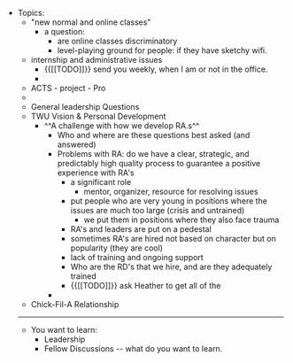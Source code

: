 - Topics: 
    - "new normal and online classes"
        - a question: 
            - are online classes discriminatory
            - level-playing ground for people: if they have sketchy wifi. 
    - internship and administrative issues
        - {{[[TODO]]}} send you weekly, when I am or not in the office. 
        - 
    - ACTS - project - Pro
    - 
    - General leadership Questions
    - TWU Vision & Personal Development
        - ^^A challenge with how we develop RA.s^^ 
            - Who and where are these questions best asked (and answered)
            - Problems with RA: do we have a clear, strategic, and predictably high quality process to guarantee a positive experience with RA's
                - a significant role
                    - mentor, organizer, resource for resolving issues
                - put people who are very young in positions where the issues are much too large (crisis and untrained)
                    - we put them in positions where they also face trauma
                - RA's and leaders are put on a pedestal
                - sometimes RA's are hired not based on character but on popularity (they are cool)
                - lack of training and ongoing support
                - Who are the RD's that we hire, and are they adequately trained
                - {{[[TODO]]}} ask Heather to get all of the 
            - 
    - Chick-Fil-A Relationship
    - ---------------------
    - You want to learn:
        - Leadership
        - Fellow Discussions -- what do you want to learn. 
